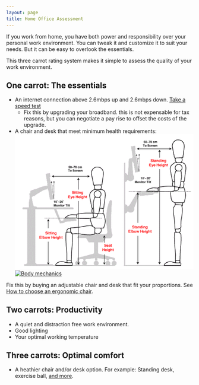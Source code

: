 ```yaml
---
layout: page
title: Home Office Assessment
---
```


If you work from home, you have both power and responsibility over your personal work environment. You can tweak it and customize it to suit your needs. But it can be easy to overlook the essentials.

This three carrot rating system makes it simple to assess the quality of your work environment.

## One carrot: The essentials

* An internet connection above 2.6mbps up and 2.6mbps down. [Take a speed test](http://www.speedtest.net/)
  * Fix this by upgrading your broadband. this is not expensable for tax reasons, but you can negotiate a pay rise to offset the costs of the upgrade.
* A chair and desk that meet minimum health requirements: [![Office ergonomics](/public/images/stretching-wellness-exercises/office-ergonomic-workstation-diagrams.gif)](/public/images/office-ergonomic-workstation-diagrams.gif) [![Body mechanics](/public/images/stretching-wellness-exercises/body-mechanics.png)](/public/images/body-mechanics.png)

Fix this by buying an adjustable chair and desk that fit your proportions. See [How to choose an ergonomic chair](http://www.wikihow.com/Choose-an-Ergonomic-Office-Chair).

## Two carrots: Productivity

* A quiet and distraction free work environment.
* Good lighting
* Your optimal working temperature

## Three carrots: Optimal comfort

* A heathier chair and/or desk option. For example: Standing desk, exercise ball, [and more](http://fourhourworkweek.com/2009/01/27/office-chair-aeron-vs-mirra-vs-liberty/).

